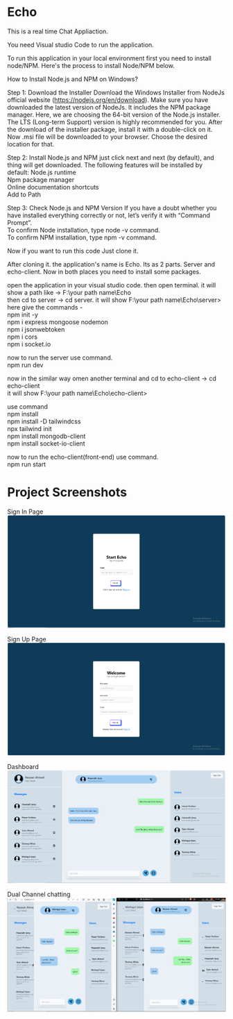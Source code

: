 # Echo
This is a real time Chat Appliaction.

You need Visual studio Code to run the application.

To run this application in your local environment first you need to install node/NPM. Here's the process to install Node/NPM below.

How to Install Node.js and NPM on Windows?

Step 1: Download the Installer
Download the Windows Installer from NodeJs official website (https://nodejs.org/en/download). Make sure you have downloaded the latest version of NodeJs. It includes the NPM package manager.
Here, we are choosing the 64-bit version of the Node.js installer. The LTS (Long-term Support) version is highly recommended for you. After the download of the installer package, install it with a double-click on it. Now .msi file will be downloaded to your browser. Choose the desired location for that. <br>

Step 2: Install Node.js and NPM
just click next and next (by default), and thing will get downloaded.
The following features will be installed by default:
    Node.js runtime <br>
    Npm package manager <br>
    Online documentation shortcuts <br>
    Add to Path <br>

Step 3: Check Node.js and NPM Version
If you have a doubt whether you have installed everything correctly or not, let’s verify it with “Command Prompt”. <br>
To confirm Node installation, type node -v command. <br>
To confirm NPM installation, type npm -v command. <br>

Now if you want to run this code Just clone it.

After cloning it. the application's name is Echo. Its as 2 parts. Server and echo-client. Now in both places  you need to install some packages.

open the application in your visual studio code. then open terminal. it will show a path like -> F:\your path name\Echo <br>
then cd to server -> cd server. it will show F:\your path name\Echo\server>
<br>
here give the commands - <br>
  npm init -y <br>
  npm i express mongoose nodemon <br>
  npm i jsonwebtoken <br>
  npm i cors <br>
  npm i socket.io <br>

now to run the server use command. <br>
  npm run dev <br>

now in the similar way  omen another terminal and cd to echo-client -> cd echo-client <br>
it will show F:\your path name\Echo\echo-client> <br>

use command<br>
  npm install <br>
  npm install -D tailwindcss <br>
  npx tailwind init <br>
  npm install mongodb-client <br>
  npm install socket-io-client <br>

now to run the echo-client(front-end) use command. <br>
  npm run start 


# Project Screenshots

Sign In Page
![Sign In Page](SignIn.PNG)

Sign Up Page
![Sign up page](SignuP.PNG)

Dashboard
![Dashboard](dashboard.PNG)

Dual Channel chatting
![Both](both.PNG)





